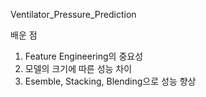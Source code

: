 Ventilator_Pressure_Prediction

배운 점
1. Feature Engineering의 중요성
2. 모델의 크기에 따른 성능 차이
3. Esemble, Stacking, Blending으로 성능 향상
